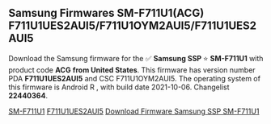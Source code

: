 <h2>Samsung Firmwares SM-F711U1(ACG) F711U1UES2AUI5/F711U1OYM2AUI5/F711U1UES2AUI5</h2>
Download the Samsung firmware for the ✅ <strong>Samsung SSP </strong> ⭐ <strong>SM-F711U1</strong> with product code <strong>ACG</strong> <strong> from United States</strong>. This firmware has version number PDA <strong>F711U1UES2AUI5</strong> and CSC F711U1OYM2AUI5. The operating system of this firmware is Android R , with build date 2021-10-06. Changelist <strong>22440364</strong>.


[SM-F711U1](https://samfirm.shop/samsung/model/SM-F711U1)
[F711U1UES2AUI5](https://samfirm.shop/samsung/pda/F711U1UES2AUI5)
[Download Firmware Samsung SSP SM-F711U1](https://samfirm.shop/samsung/firmware/462785)
